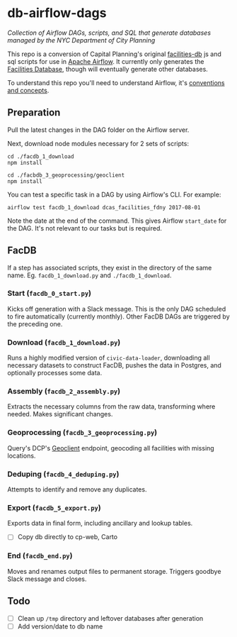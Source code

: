 # db-airflow-dags
_Collection of Airflow DAGs, scripts, and SQL that generate databases managed by the NYC Department of City Planning_

This repo is a conversion of Capital Planning's original [facilities-db](https://github.com/NYCPlanning/facilities-db) js and sql
scripts for use in [Apache Airflow](https://airflow.incubator.apache.org/). It currently
only generates the [Facilities Database](http://docs.capitalplanning.nyc/facdb/), though will
eventually generate other databases.

To understand this repo you'll need to understand Airflow, it's [conventions and concepts](https://airflow.incubator.apache.org/concepts.html).  

## Preparation
Pull the latest changes in the DAG folder on the Airflow server.  

Next, download node modules necessary for 2 sets of scripts:
```
cd ./facdb_1_download
npm install

cd ./facbdb_3_geoprocessing/geoclient
npm install
```

You can test a specific task in a DAG by using Airflow's CLI. For example:
```
airflow test facdb_1_download dcas_facilities_fdny 2017-08-01
```
Note the date at the end of the command. This gives Airflow `start_date` for the DAG.
It's not relevant to our tasks but is required.

## FacDB

If a step has associated scripts, they exist in the directory of the same name. Eg. `facdb_1_download.py`
and `./facdb_1_download`.

### Start (`facdb_0_start.py`)
Kicks off generation with a Slack message. This is the only DAG scheduled to fire automatically
(currently monthly). Other FacDB DAGs are triggered by the preceding one.

### Download (`facdb_1_download.py`)
Runs a highly modified version of `civic-data-loader`, downloading all necessary datasets
to construct FacDB, pushes the data in Postgres, and optionally processes some data.

### Assembly (`facdb_2_assembly.py`)
Extracts the necessary columns from the raw data, transforming where needed. Makes significant
changes.

### Geoprocessing (`facdb_3_geoprocessing.py`)
Query's DCP's [Geoclient](https://developer.cityofnewyork.us/api/geoclient-api) endpoint, geocoding all facilities with missing locations.

### Deduping (`facdb_4_deduping.py`)
Attempts to identify and remove any duplicates.

### Export (`facdb_5_export.py`)
Exports data in final form, including ancillary and lookup tables.
- [ ] Copy db directly to cp-web, Carto

### End (`facdb_end.py`)
Moves and renames output files to permanent storage. Triggers goodbye Slack message and closes.

## Todo
- [ ]  Clean up `/tmp` directory and leftover databases after generation
- [ ]  Add version/date to db name
